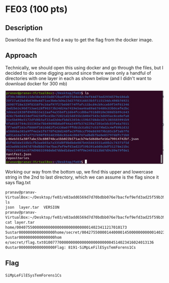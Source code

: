 # FE03 (100 pts)

## Description
Download the file and find a way to get the flag from the docker image.

## Approach
Technically, we should open this using docker and go through the files, but I decided to do some digging around since there were only a handful of directories with one layer in each as shown below (and I didn't want to download docker for 300 mb)

![](FE03Terminal.jpg)

Working our way from the bottom up, we find this upper and lowercase string in the 2nd to last directory, which we can assume is the flag since it says flag.txt

```pranav@pranav-VirtualBox:~/Desktop/fe03$ cd e03add6569d7d70bdbb076e7bacfef9efd3ad25f59b391a0d0c8df51278e21bc/
pranav@pranav-VirtualBox:~/Desktop/fe03/e03add6569d7d70bdbb076e7bacfef9efd3ad25f59b391a0d0c8df51278e21bc$ ls
json  layer.tar  VERSION
pranav@pranav-VirtualBox:~/Desktop/fe03/e03add6569d7d70bdbb076e7bacfef9efd3ad25f59b391a0d0c8df51278e21bc$ cat layer.tar
home/0040755000000000000000000000000014023411217010173 5ustar0000000000000000home/secret/0042755000014400001450000000000014023416047011513
5ustar0000000000000000hom
e/secret/flag.txt0100777000000000000000000000004514023416024013136 
0ustar0000000000000000Flag: 8191-SiMpLeFilESysTemForens1Cs
```

## Flag
`SiMpLeFilESysTemForens1Cs`
